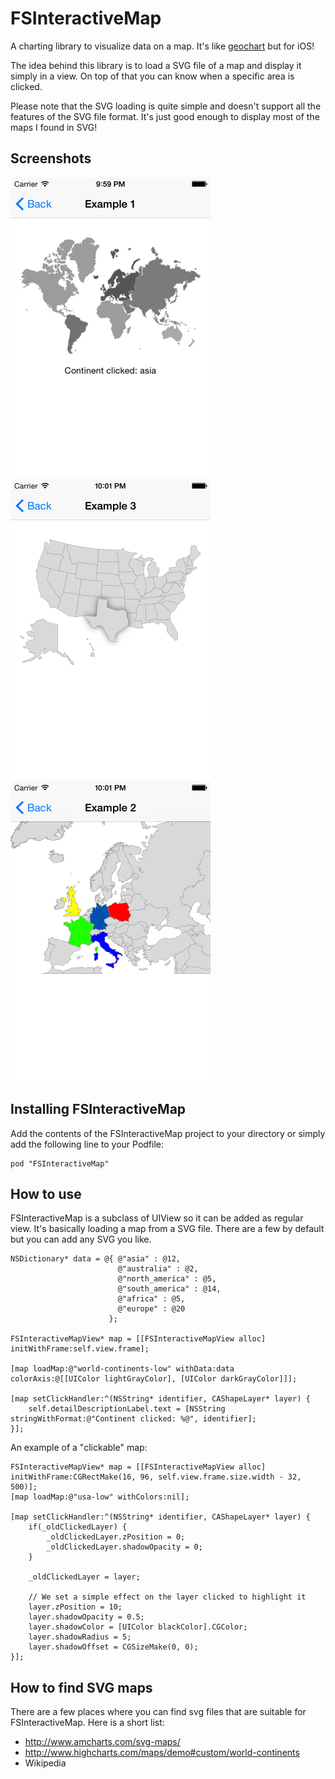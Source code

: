 FSInteractiveMap
================

A charting library to visualize data on a map. It's like <a href="https://developers.google.com/chart/interactive/docs/gallery/geochart">geochart</a> but for iOS!

The idea behind this library is to load a SVG file of a map and display it simply in a view. On top of that you can know when a specific area is clicked.

Please note that the SVG loading is quite simple and doesn't support all the features of the SVG file format. It's just good enough to display most of the maps I found in SVG!

Screenshots
---
<img src="Screenshots/screen00.png" width="320px" />&nbsp;<img src="Screenshots/screen01.png" width="320px" />&nbsp;<img src="Screenshots/screen02.png" width="320px" />

Installing FSInteractiveMap
---
Add the contents of the FSInteractiveMap project to your directory or simply add the following line to your Podfile:

    pod "FSInteractiveMap"

    
How to use
---
FSInteractiveMap is a subclass of UIView so it can be added as regular view. It's basically loading a map from a SVG file. There are a few by default but you can add any SVG you like.

```objc
NSDictionary* data = @{	@"asia" : @12,
                        @"australia" : @2,
                        @"north_america" : @5,
                        @"south_america" : @14,
                        @"africa" : @5,
                        @"europe" : @20
                      };
    
FSInteractiveMapView* map = [[FSInteractiveMapView alloc] initWithFrame:self.view.frame];

[map loadMap:@"world-continents-low" withData:data colorAxis:@[[UIColor lightGrayColor], [UIColor darkGrayColor]]];

[map setClickHandler:^(NSString* identifier, CAShapeLayer* layer) {
    self.detailDescriptionLabel.text = [NSString stringWithFormat:@"Continent clicked: %@", identifier];
}];
```

An example of a "clickable" map:

```objc
FSInteractiveMapView* map = [[FSInteractiveMapView alloc] initWithFrame:CGRectMake(16, 96, self.view.frame.size.width - 32, 500)];
[map loadMap:@"usa-low" withColors:nil];

[map setClickHandler:^(NSString* identifier, CAShapeLayer* layer) {
    if(_oldClickedLayer) {
        _oldClickedLayer.zPosition = 0;
        _oldClickedLayer.shadowOpacity = 0;
    }
    
    _oldClickedLayer = layer;
    
    // We set a simple effect on the layer clicked to highlight it
    layer.zPosition = 10;
    layer.shadowOpacity = 0.5;
    layer.shadowColor = [UIColor blackColor].CGColor;
    layer.shadowRadius = 5;
    layer.shadowOffset = CGSizeMake(0, 0);
}];
```

How to find SVG maps
---
There are a few places where you can find svg files that are suitable for FSInteractiveMap. Here is a short list:
- http://www.amcharts.com/svg-maps/
- http://www.highcharts.com/maps/demo#custom/world-continents
- Wikipedia